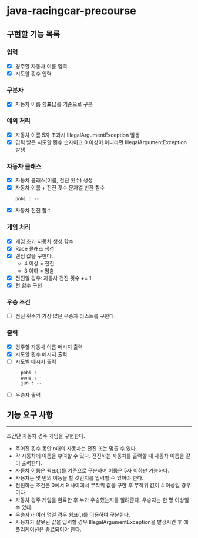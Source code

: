 # java-racingcar-precourse
## 구현할 기능 목록
### 입력
- [x] 경주할 자동차 이름 입력
- [x] 시도할 횟수 입력
### 구분자
- [x] 자동차 이름 쉼표(,)를 기준으로 구분
### 예외 처리
- [x] 자동차 이름 5자 초과시 IllegalArgumentException 발생
- [x] 입력 받은 시도할 횟수 숫자이고 0 이상이 아니라면 IllegalArgumentException 발생
### 자동차 클래스
- [x] 자동차 클래스(이름, 전진 횟수) 생성
- [x] 자동차 이름 + 전진 횟수 문자열 반환 함수
    ```
  pobi : --
    ```
- [x] 자동차 전진 함수
### 게임 처리
- [x] 게임 초기 자동차 생성 함수
- [x] Race 클래스 생성
- [x] 랜덤 값을 구한다.
  - 4 이상 = 전진
  - 3 이하 = 멈춤
- [x] 전진일 경우: 자동차 전진 횟수 += 1 
- [x] 턴 함수 구현
### 우승 조건
- [ ] 전진 횟수가 가장 많은 우승자 리스트를 구한다.
### 출력
- [x] 경주할 자동차 이름 메시지 출력
- [x] 시도할 횟수 메시지 출력
- [ ] 시도별 메시지 출력
  ```
    pobi : --
    woni : -
    jun : --
    ```
- [ ] 우승자 출력

## 기능 요구 사항

---
초간단 자동차 경주 게임을 구현한다.

- 주어진 횟수 동안 n대의 자동차는 전진 또는 멈출 수 있다.
- 각 자동차에 이름을 부여할 수 있다. 전진하는 자동차를 출력할 때 자동차 이름을 같이 출력한다.
- 자동차 이름은 쉼표(,)를 기준으로 구분하며 이름은 5자 이하만 가능하다.
- 사용자는 몇 번의 이동을 할 것인지를 입력할 수 있어야 한다.
- 전진하는 조건은 0에서 9 사이에서 무작위 값을 구한 후 무작위 값이 4 이상일 경우이다.
- 자동차 경주 게임을 완료한 후 누가 우승했는지를 알려준다. 우승자는 한 명 이상일 수 있다.
- 우승자가 여러 명일 경우 쉼표(,)를 이용하여 구분한다.
- 사용자가 잘못된 값을 입력할 경우 IllegalArgumentException을 발생시킨 후 애플리케이션은 종료되어야 한다.